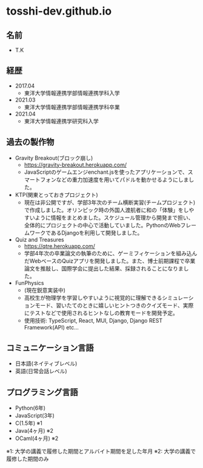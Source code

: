 # tosshi-dev.github.io

## 名前
- T.K

## 経歴
- 2017.04
  - 東洋大学情報連携学部情報連携学科入学
- 2021.03
  - 東洋大学情報連携学部情報連携学科卒業
- 2021.04
  - 東洋大学情報連携学研究科入学

## 過去の製作物
- Gravity Breakout(ブロック崩し)
  - https://gravity-breakout.herokuapp.com/
  - JavaScriptのゲームエンジenchant.jsを使ったアプリケーションで、スマートフォンなどの重力加速度を用いてパドルを動かせるようにしました。
- KTP(関東とっておきプロジェクト)
  - 現在は非公開ですが、学部3年次のチーム横断実習(チームプロジェクト)で作成しました。オリンピック時の外国人渡航者に和の「体験」をしやすいように情報をまとめました。スケジュール管理から開発まで担い、全体的にプロジェクトの中心で活動していました。PythonのWebフレームワークであるDjangoを利用して開発しました。
- Quiz and Treasures
  - https://qtre.herokuapp.com/
  - 学部4年次の卒業論文の執筆のために、ゲーミフィケーションを組み込んだWebベースのQuizアプリを開発しました。また、博士前期課程で卒業論文を推敲し、国際学会に提出した結果、採録されることになりました。
- FunPhysics
  - (現在鋭意実装中)
  - 高校生が物理学を学習しやすいように視覚的に理解できるシミュレーションモード、習いたてのときに嬉しいヒントつきのクイズモード、実際にテストなどで使用されるヒントなしの教育モードを開発予定。
  - 使用技術: TypeScript, React, MUI, Django, Django REST Framework(API) etc...

## コミュニケーション言語
- 日本語(ネイティブレベル)
- 英語(日常会話レベル)

## プログラミング言語
- Python(6年)
- JavaScript(3年)
- C(1.5年) ※1
- Java(4ヶ月) ※2
- OCaml(4ヶ月) ※2

※1: 大学の講義で履修した期間とアルバイト期間を足した年月
※2: 大学の講義で履修した期間のみ
